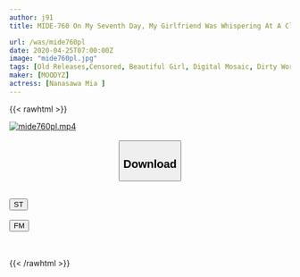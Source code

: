 ```yaml
---
author: j91
title: MIDE-760 On My Seventh Day, My Girlfriend Was Whispering At A Close Distance And Kept Being Seduced, On The Seventh Day, While My Best Friend Was Absent, I Lost My Reason And Continued Sex Many Times ...

url: /was/mide760pl
date: 2020-04-25T07:00:00Z
image: "mide760pl.jpg"
tags: [Old Releases,Censored, Beautiful Girl, Digital Mosaic, Dirty Words, Girl, Handjob, Mini, Slut, Solowork]
maker: [MOODYZ]
actress: [Nanasawa Mia ]
---
```



{{< rawhtml >}}

<div class="video" data-videoid="mYv38Q8jwXSVVA">
    <a href="javascript:;">
        <img src="/was/mide760pl/mide760pl.jpg" width="WIDTH" height="HEIGHT" alt="mide760pl.mp4" loading="lazy">
    </a>
</div>

<script type="text/javascript" src="https://j91.asia/asset/on-demand-st.js"></script>

<br>
  <link rel="stylesheet" href="https://j91.asia/asset/bs5.css">
  
  <center>
  <button class="btn btn-primary" type="button" data-bs-toggle="collapse" data-bs-target=".multi-collapse" aria-expanded="false" aria-controls="multiCollapseExample1 multiCollapseExample2"><h2>Download</h2></button></center>
</p>
<div class="row">
  <div class="col">
    <div class="collapse multi-collapse" id="multiCollapseExample1">
      <div class="card card-body">
	      	      <br>
<div class="buttons">  
<a href="https://streamtape.to/v/mYv38Q8jwXSVVA" target="_blank"><button class="btn-hover color-3"><i class="fa fa-download"></i> ST</button></a></div>
    </div>
  </div>
</div>
  <div class="col">
    <div class="collapse multi-collapse" id="multiCollapseExample2">
      <div class="card card-body">
	      <br>
<div class="buttons">
    <a href="https://filemoon.sx/d/vi4kcxqhhrq2" target="_blank"><button class="btn-hover color-8"><i class="fa fa-download"></i> FM</button></a></div>
<br><br>
      </div>
    </div>
  </div>
</div>

{{< /rawhtml >}}